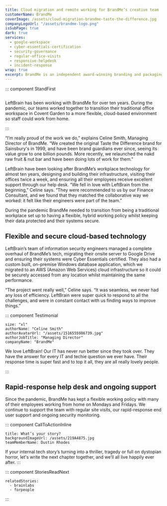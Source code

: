 ```yaml
---
title: Cloud migration and remote working for BrandMe’s creative team
customerName: BrandMe
coverImage: /assets/cloud-migration-brandme-taste-the-difference.jpg
companyLogoUrl: "/assets/brandme-logo.png"
isSubPage: true
dark: true
services:
  - google-workspace
  - cyber-essentials-certification
  - security-governance
  - regular-office-visits
  - responsive-helpdesk
  - incident-response
wrap: true
excerpt: BrandMe is an independent award-winning branding and packaging design agency based in Covent Garden. During the pandemic, they worked with LeftBrain to migrate their onsite server to Google Drive and ensure their systems were Cyber Essentials certified.
---
```


::: component StandFirst
~~~
~~~

LeftBrain has been working with BrandMe for over ten years. During the pandemic, our teams worked together to transition their traditional office workspace in Covent Garden to a more flexible, cloud-based environment so staff could work from home.

:::

“I’m really proud of the work we do,” explains Celine Smith, Managing Director of BrandMe. “We created the original Taste the Difference brand for Sainsbury's in 1999, and have been brand guardians ever since, seeing its value grow to one billion pounds. More recently, we relaunched the nakd raw fruit & nut bar and have been doing lots of work for them." 

LeftBrain have been looking after BrandMe’s workplace technology for almost ten years, designing and building their infrastructure, visiting their offices twice a week, and ensuring all their employees receive excellent support through our help desk. “We fell in love with LeftBrain from the beginning,” Celine says. “They were recommended to us by our Finance Consultant, and we found that they matched the collaborative way we worked: it felt like their engineers were part of the team.”

During the pandemic BrandMe needed to transition from being a traditional workplace set up to having a flexible, hybrid working policy whilst keeping their data protected and their systems secure.

## Flexible and secure cloud-based technology

LeftBrain’s team of information security engineers managed a complete overhaul of BrandMe’s tech, migrating their onsite server to Google Drive and ensuring their systems were Cyber Essentials certified. They also had a custom built, on-premise Windows database application, which we migrated to an AWS (Amazon Web Services) cloud infrastructure so it could be securely accessed from any location whilst maintaining the same performance.

“The project went really well,” Celine says. “It was seamless, we never had any loss of efficiency. LeftBrain were super quick to respond to all the challenges, and were in constant contact with us finding ways to improve things.”

::: component Testimonial
~~~
size: "xl"
authorName: "Celine Smith"
authorAvatarUrl: "/assets/1516555986739.jpg"
authorJobTitle: "Managing Director"
companyName: "BrandMe"
~~~
We love LeftBrain! Our IT has never run better since they took over. They have the answer for every IT and techie question we ever have. Their response time is super fast and to top it all, they are all really lovely people.

:::


## Rapid-response help desk and ongoing support

Since the pandemic, BrandMe has kept a flexible working policy with many of their employees working from home on Mondays and Fridays. We continue to support the team with regular site visits, our rapid-response end user support and ongoing security monitoring. 


::: component CallToActionInline
~~~
title: What’s your story?
backgroundImageUrl: /assets/219A4875.jpg
teamMemberName: Dustin Rhodes
~~~
If your internal tech story’s turning into a thriller, tragedy or full on dystopian horror, let's write the next chapter together, and we’ll all live happily ever after.
:::

::: component StoriesReadNext
~~~
relatedStories:
  - brainlabs
  - forpeople
~~~

:::